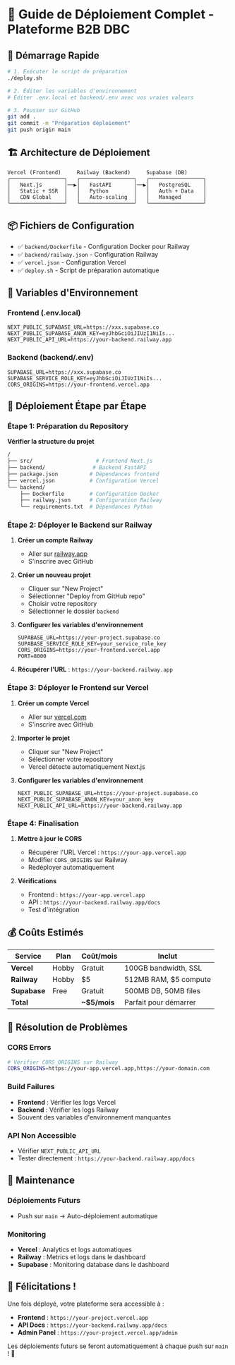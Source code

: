 # 🚀 Guide de Déploiement Complet - Plateforme B2B DBC

## 🎯 Démarrage Rapide

```bash
# 1. Exécuter le script de préparation
./deploy.sh

# 2. Éditer les variables d'environnement
# Éditer .env.local et backend/.env avec vos vraies valeurs

# 3. Pousser sur GitHub
git add .
git commit -m "Préparation déploiement"
git push origin main
```

## 🏗️ Architecture de Déploiement

```
Vercel (Frontend)     Railway (Backend)     Supabase (DB)
┌─────────────────┐   ┌─────────────────┐   ┌─────────────────┐
│   Next.js       │──▶│   FastAPI       │──▶│   PostgreSQL    │
│   Static + SSR  │   │   Python        │   │   Auth + Data   │
│   CDN Global    │   │   Auto-scaling  │   │   Managed       │
└─────────────────┘   └─────────────────┘   └─────────────────┘
```

## 📦 Fichiers de Configuration

- ✅ `backend/Dockerfile` - Configuration Docker pour Railway
- ✅ `backend/railway.json` - Configuration Railway
- ✅ `vercel.json` - Configuration Vercel
- ✅ `deploy.sh` - Script de préparation automatique

## 🔧 Variables d'Environnement

### Frontend (.env.local)

```env
NEXT_PUBLIC_SUPABASE_URL=https://xxx.supabase.co
NEXT_PUBLIC_SUPABASE_ANON_KEY=eyJhbGciOiJIUzI1NiIs...
NEXT_PUBLIC_API_URL=https://your-backend.railway.app
```

### Backend (backend/.env)

```env
SUPABASE_URL=https://xxx.supabase.co
SUPABASE_SERVICE_ROLE_KEY=eyJhbGciOiJIUzI1NiIs...
CORS_ORIGINS=https://your-frontend.vercel.app
```

## 🚀 Déploiement Étape par Étape

### Étape 1: Préparation du Repository

**Vérifier la structure du projet**

```bash
/
├── src/                    # Frontend Next.js
├── backend/               # Backend FastAPI
├── package.json          # Dépendances frontend
├── vercel.json           # Configuration Vercel
└── backend/
    ├── Dockerfile        # Configuration Docker
    ├── railway.json      # Configuration Railway
    └── requirements.txt  # Dépendances Python
```

### Étape 2: Déployer le Backend sur Railway

1. **Créer un compte Railway**

   - Aller sur [railway.app](https://railway.app)
   - S'inscrire avec GitHub

2. **Créer un nouveau projet**

   - Cliquer sur "New Project"
   - Sélectionner "Deploy from GitHub repo"
   - Choisir votre repository
   - Sélectionner le dossier `backend`

3. **Configurer les variables d'environnement**

   ```
   SUPABASE_URL=https://your-project.supabase.co
   SUPABASE_SERVICE_ROLE_KEY=your_service_role_key
   CORS_ORIGINS=https://your-frontend.vercel.app
   PORT=8000
   ```

4. **Récupérer l'URL** : `https://your-backend.railway.app`

### Étape 3: Déployer le Frontend sur Vercel

1. **Créer un compte Vercel**

   - Aller sur [vercel.com](https://vercel.com)
   - S'inscrire avec GitHub

2. **Importer le projet**

   - Cliquer sur "New Project"
   - Sélectionner votre repository
   - Vercel détecte automatiquement Next.js

3. **Configurer les variables d'environnement**
   ```
   NEXT_PUBLIC_SUPABASE_URL=https://your-project.supabase.co
   NEXT_PUBLIC_SUPABASE_ANON_KEY=your_anon_key
   NEXT_PUBLIC_API_URL=https://your-backend.railway.app
   ```

### Étape 4: Finalisation

1. **Mettre à jour le CORS**

   - Récupérer l'URL Vercel : `https://your-app.vercel.app`
   - Modifier `CORS_ORIGINS` sur Railway
   - Redéployer automatiquement

2. **Vérifications**
   - Frontend : `https://your-app.vercel.app`
   - API : `https://your-backend.railway.app/docs`
   - Test d'intégration

## 💰 Coûts Estimés

| Service      | Plan  | Coût/mois    | Inclut                |
| ------------ | ----- | ------------ | --------------------- |
| **Vercel**   | Hobby | Gratuit      | 100GB bandwidth, SSL  |
| **Railway**  | Hobby | $5           | 512MB RAM, $5 compute |
| **Supabase** | Free  | Gratuit      | 500MB DB, 50MB files  |
| **Total**    |       | **~$5/mois** | Parfait pour démarrer |

## 🚨 Résolution de Problèmes

### CORS Errors

```bash
# Vérifier CORS_ORIGINS sur Railway
CORS_ORIGINS=https://your-app.vercel.app,https://your-domain.com
```

### Build Failures

- **Frontend** : Vérifier les logs Vercel
- **Backend** : Vérifier les logs Railway
- Souvent des variables d'environnement manquantes

### API Non Accessible

- Vérifier `NEXT_PUBLIC_API_URL`
- Tester directement : `https://your-backend.railway.app/docs`

## 🔧 Maintenance

### Déploiements Futurs

- Push sur `main` → Auto-déploiement automatique

### Monitoring

- **Vercel** : Analytics et logs automatiques
- **Railway** : Metrics et logs dans le dashboard
- **Supabase** : Monitoring database dans le dashboard

## 🎉 Félicitations !

Une fois déployé, votre plateforme sera accessible à :

- **Frontend** : `https://your-project.vercel.app`
- **API Docs** : `https://your-backend.railway.app/docs`
- **Admin Panel** : `https://your-project.vercel.app/admin`

Les déploiements futurs se feront automatiquement à chaque push sur `main` ! 🚀
